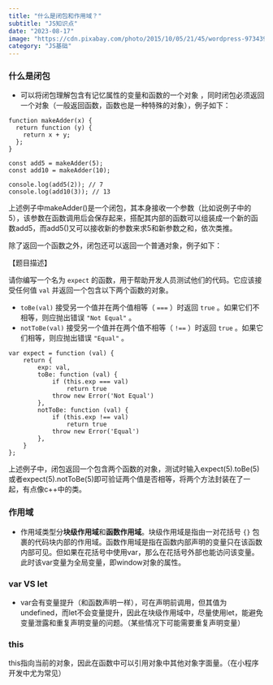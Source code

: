 ```yaml
---
title: "什么是闭包和作用域？"
subtitle: "JS知识点"
date: "2023-08-17"
image: "https://cdn.pixabay.com/photo/2015/10/05/21/45/wordpress-973439_1280.jpg"
category: "JS基础"
---
```


### 什么是闭包
-   可以将闭包理解包含有记忆属性的变量和函数的一个对象 ，同时闭包必须返回一个对象（一般返回函数，函数也是一种特殊的对象），例子如下：

```
function makeAdder(x) {
  return function (y) {
    return x + y;
  };
}

const add5 = makeAdder(5);
const add10 = makeAdder(10);

console.log(add5(2)); // 7
console.log(add10(3)); // 13
```
上述例子中makeAdder()是一个闭包，其本身接收一个参数（比如说例子中的5），该参数在函数调用后会保存起来，搭配其内部的函数可以组装成一个新的函数add5，而add5()又可以接收新的参数来求5和新参数之和，依次类推。


除了返回一个函数之外，闭包还可以返回一个普通对象，例子如下：

【题目描述】

请你编写一个名为 `expect` 的函数，用于帮助开发人员测试他们的代码。它应该接受任何值 `val` 并返回一个包含以下两个函数的对象。

-   `toBe(val)` 接受另一个值并在两个值相等（ `===` ）时返回 `true` 。如果它们不相等，则应抛出错误 `"Not Equal"` 。
-   `notToBe(val)` 接受另一个值并在两个值不相等（ `!==` ）时返回 `true` 。如果它们相等，则应抛出错误 `"Equal"` 。

```
var expect = function (val) {
    return {
        exp: val,
        toBe: function (val) {
            if (this.exp === val)
                return true
            throw new Error('Not Equal')
        },
        notToBe: function (val) {
            if (this.exp !== val)
                return true
            throw new Error('Equal')
        },
    }
};
```
上述例子中，闭包返回一个包含两个函数的对象，测试时输入expect(5).toBe(5)或者expect(5).notToBe(5)即可验证两个值是否相等，将两个方法封装在了一起，有点像c++中的类。
### 作用域
-   作用域类型分**块级作用域**和**函数作用域**。块级作用域是指由一对花括号 `{}` 包裹的代码块内部的作用域。函数作用域是指在函数内部声明的变量只在该函数内部可见。但如果在花括号中使用var，那么在花括号外部也能访问该变量。此时该var变量为全局变量，即window对象的属性。

<!---->
### var VS let
-   var会有变量提升（和函数声明一样），可在声明前调用，但其值为undefined，而let不会变量提升，因此在块级作用域中，尽量使用let，能避免变量泄露和重复声明变量的问题。（某些情况下可能需要重复声明变量）

### this
this指向当前的对象，因此在函数中可以引用对象中其他对象字面量。（在小程序开发中尤为常见）